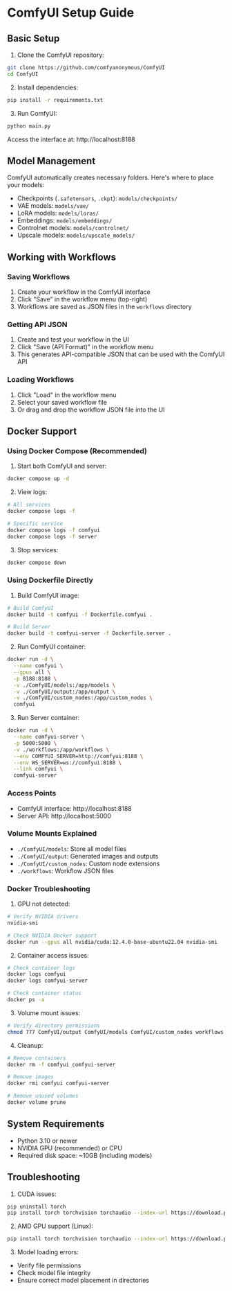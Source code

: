# ComfyUI Setup Guide

## Basic Setup

1. Clone the ComfyUI repository:
```bash
git clone https://github.com/comfyanonymous/ComfyUI
cd ComfyUI
```

2. Install dependencies:
```bash
pip install -r requirements.txt
```

3. Run ComfyUI:
```bash
python main.py
```

Access the interface at: http://localhost:8188

## Model Management

ComfyUI automatically creates necessary folders. Here's where to place your models:

- Checkpoints (`.safetensors`, `.ckpt`): `models/checkpoints/`
- VAE models: `models/vae/`
- LoRA models: `models/loras/`
- Embeddings: `models/embeddings/`
- Controlnet models: `models/controlnet/`
- Upscale models: `models/upscale_models/`

## Working with Workflows

### Saving Workflows
1. Create your workflow in the ComfyUI interface
2. Click "Save" in the workflow menu (top-right)
3. Workflows are saved as JSON files in the `workflows` directory

### Getting API JSON
1. Create and test your workflow in the UI
2. Click "Save (API Format)" in the workflow menu
3. This generates API-compatible JSON that can be used with the ComfyUI API

### Loading Workflows
1. Click "Load" in the workflow menu
2. Select your saved workflow file
3. Or drag and drop the workflow JSON file into the UI

## Docker Support

### Using Docker Compose (Recommended)

1. Start both ComfyUI and server:
```bash
docker compose up -d
```

2. View logs:
```bash
# All services
docker compose logs -f

# Specific service
docker compose logs -f comfyui
docker compose logs -f server
```

3. Stop services:
```bash
docker compose down
```

### Using Dockerfile Directly

1. Build ComfyUI image:
```bash
# Build ComfyUI
docker build -t comfyui -f Dockerfile.comfyui .

# Build Server
docker build -t comfyui-server -f Dockerfile.server .
```

2. Run ComfyUI container:
```bash
docker run -d \
  --name comfyui \
  --gpus all \
  -p 8188:8188 \
  -v ./ComfyUI/models:/app/models \
  -v ./ComfyUI/output:/app/output \
  -v ./ComfyUI/custom_nodes:/app/custom_nodes \
  comfyui
```

3. Run Server container:
```bash
docker run -d \
  --name comfyui-server \
  -p 5000:5000 \
  -v ./workflows:/app/workflows \
  --env COMFYUI_SERVER=http://comfyui:8188 \
  --env WS_SERVER=ws://comfyui:8188 \
  --link comfyui \
  comfyui-server
```

### Access Points
- ComfyUI interface: http://localhost:8188
- Server API: http://localhost:5000

### Volume Mounts Explained
- `./ComfyUI/models`: Store all model files
- `./ComfyUI/output`: Generated images and outputs
- `./ComfyUI/custom_nodes`: Custom node extensions
- `./workflows`: Workflow JSON files

### Docker Troubleshooting

1. GPU not detected:
```bash
# Verify NVIDIA drivers
nvidia-smi

# Check NVIDIA Docker support
docker run --gpus all nvidia/cuda:12.4.0-base-ubuntu22.04 nvidia-smi
```

2. Container access issues:
```bash
# Check container logs
docker logs comfyui
docker logs comfyui-server

# Check container status
docker ps -a
```

3. Volume mount issues:
```bash
# Verify directory permissions
chmod 777 ComfyUI/output ComfyUI/models ComfyUI/custom_nodes workflows
```

4. Cleanup:
```bash
# Remove containers
docker rm -f comfyui comfyui-server

# Remove images
docker rmi comfyui comfyui-server

# Remove unused volumes
docker volume prune
```

## System Requirements

- Python 3.10 or newer
- NVIDIA GPU (recommended) or CPU
- Required disk space: ~10GB (including models)

## Troubleshooting

1. CUDA issues:
```bash
pip uninstall torch
pip install torch torchvision torchaudio --index-url https://download.pytorch.org/whl/cu121
```

2. AMD GPU support (Linux):
```bash
pip install torch torchvision torchaudio --index-url https://download.pytorch.org/whl/rocm5.6
```

3. Model loading errors:
- Verify file permissions
- Check model file integrity
- Ensure correct model placement in directories

